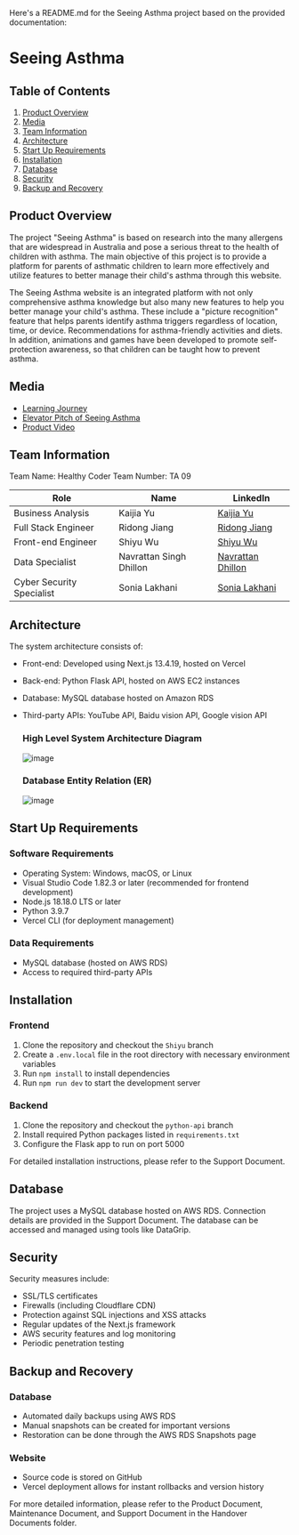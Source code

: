 Here's a README.md for the Seeing Asthma project based on the provided documentation:

# Seeing Asthma


## Table of Contents
1. [Product Overview](#product-overview)
2. [Media](#media)
3. [Team Information](#team-information) 
4. [Architecture](#architecture)
5. [Start Up Requirements](#start-up-requirements)
6. [Installation](#installation)
7. [Database](#database)
8. [Security](#security)
9. [Backup and Recovery](#backup-and-recovery)
    

## Product Overview

The project "Seeing Asthma" is based on research into the many allergens that are widespread in Australia and pose a serious threat to the health of children with asthma. The main objective of this project is to provide a platform for parents of asthmatic children to learn more effectively and utilize features to better manage their child's asthma through this website.

The Seeing Asthma website is an integrated platform with not only comprehensive asthma knowledge but also many new features to help you better manage your child's asthma. These include a "picture recognition" feature that helps parents identify asthma triggers regardless of location, time, or device. Recommendations for asthma-friendly activities and diets. In addition, animations and games have been developed to promote self-protection awareness, so that children can be taught how to prevent asthma.

## Media

- [Learning Journey](https://youtu.be/KlgEz3U3ZJo)
- [Elevator Pitch of Seeing Asthma](https://youtu.be/s0P_4FHHbCs)
- [Product Video](https://youtu.be/_bjrJoSmcJs)

## Team Information

Team Name: Healthy Coder
Team Number: TA 09

| Role | Name | LinkedIn |
|------|------|----------|
| Business Analysis | Kaijia Yu | [Kaijia Yu](https://www.linkedin.com/in/kaijia-yu-a8817b289/) |
| Full Stack Engineer | Ridong Jiang | [Ridong Jiang](https://www.linkedin.com/in/ridong-jiang-259716274/) |
| Front-end Engineer | Shiyu Wu | [Shiyu Wu](https://www.linkedin.com/in/shiyu-wu-0a5391219/) |
| Data Specialist | Navrattan Singh Dhillon | [Navrattan Dhillon](https://www.linkedin.com/in/navrattan-dhillon/) |
| Cyber Security Specialist | Sonia Lakhani | [Sonia Lakhani](https://www.linkedin.com/in/sonia-lakhani-37422048/) |

## Architecture

The system architecture consists of:

- Front-end: Developed using Next.js 13.4.19, hosted on Vercel
- Back-end: Python Flask API, hosted on AWS EC2 instances
- Database: MySQL database hosted on Amazon RDS
- Third-party APIs: YouTube API, Baidu vision API, Google vision API

  ### High Level System Architecture Diagram
    ![image](https://github.com/user-attachments/assets/a492fabc-8d9f-44ea-a677-18a53ed2f1fa)
  ### Database Entity Relation (ER)
    ![image](https://github.com/user-attachments/assets/e6edd633-af73-43c6-8155-f52d4afad3e6)


## Start Up Requirements

### Software Requirements
- Operating System: Windows, macOS, or Linux
- Visual Studio Code 1.82.3 or later (recommended for frontend development)
- Node.js 18.18.0 LTS or later
- Python 3.9.7
- Vercel CLI (for deployment management)

### Data Requirements
- MySQL database (hosted on AWS RDS)
- Access to required third-party APIs

## Installation

### Frontend
1. Clone the repository and checkout the `Shiyu` branch
2. Create a `.env.local` file in the root directory with necessary environment variables
3. Run `npm install` to install dependencies
4. Run `npm run dev` to start the development server

### Backend
1. Clone the repository and checkout the `python-api` branch
2. Install required Python packages listed in `requirements.txt`
3. Configure the Flask app to run on port 5000

For detailed installation instructions, please refer to the Support Document.

## Database

The project uses a MySQL database hosted on AWS RDS. Connection details are provided in the Support Document. The database can be accessed and managed using tools like DataGrip.

## Security

Security measures include:
- SSL/TLS certificates
- Firewalls (including Cloudflare CDN)
- Protection against SQL injections and XSS attacks
- Regular updates of the Next.js framework
- AWS security features and log monitoring
- Periodic penetration testing

## Backup and Recovery

### Database
- Automated daily backups using AWS RDS
- Manual snapshots can be created for important versions
- Restoration can be done through the AWS RDS Snapshots page

### Website
- Source code is stored on GitHub
- Vercel deployment allows for instant rollbacks and version history

For more detailed information, please refer to the Product Document, Maintenance Document, and Support Document in the Handover Documents folder.
